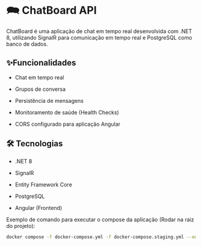 ﻿# 🗪 ChatBoard API
ChatBoard é uma aplicação de chat em tempo real desenvolvida com .NET 8, utilizando SignalR para comunicação em tempo real e PostgreSQL como banco de dados.

## ✨Funcionalidades

- Chat em tempo real

- Grupos de conversa

- Persistência de mensagens

- Monitoramento de saúde (Health Checks)

- CORS configurado para aplicação Angular

## 🛠️ Tecnologias
- .NET 8

- SignalR

- Entity Framework Core

- PostgreSQL

- Angular (Frontend)

Exemplo de comando para executar o compose da aplicação (Rodar na raiz do projeto):
```bash
docker compose -f docker-compose.yml -f docker-compose.staging.yml --env-file ChatBoard.API/.env.staging up
```